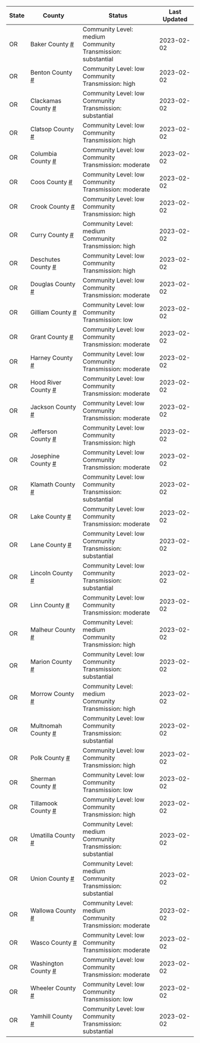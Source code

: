 State | County | Status | Last Updated
--- | --- | --- | --- 
OR | Baker County <a href="#baker_county">#</a> | <a name="baker_county"></a>Community Level: medium<br/>Community Transmission: substantial | 2023-02-02
OR | Benton County <a href="#benton_county">#</a> | <a name="benton_county"></a>Community Level: low<br/>Community Transmission: high | 2023-02-02
OR | Clackamas County <a href="#clackamas_county">#</a> | <a name="clackamas_county"></a>Community Level: low<br/>Community Transmission: substantial | 2023-02-02
OR | Clatsop County <a href="#clatsop_county">#</a> | <a name="clatsop_county"></a>Community Level: low<br/>Community Transmission: high | 2023-02-02
OR | Columbia County <a href="#columbia_county">#</a> | <a name="columbia_county"></a>Community Level: low<br/>Community Transmission: moderate | 2023-02-02
OR | Coos County <a href="#coos_county">#</a> | <a name="coos_county"></a>Community Level: low<br/>Community Transmission: moderate | 2023-02-02
OR | Crook County <a href="#crook_county">#</a> | <a name="crook_county"></a>Community Level: low<br/>Community Transmission: high | 2023-02-02
OR | Curry County <a href="#curry_county">#</a> | <a name="curry_county"></a>Community Level: medium<br/>Community Transmission: high | 2023-02-02
OR | Deschutes County <a href="#deschutes_county">#</a> | <a name="deschutes_county"></a>Community Level: low<br/>Community Transmission: high | 2023-02-02
OR | Douglas County <a href="#douglas_county">#</a> | <a name="douglas_county"></a>Community Level: low<br/>Community Transmission: moderate | 2023-02-02
OR | Gilliam County <a href="#gilliam_county">#</a> | <a name="gilliam_county"></a>Community Level: low<br/>Community Transmission: low | 2023-02-02
OR | Grant County <a href="#grant_county">#</a> | <a name="grant_county"></a>Community Level: low<br/>Community Transmission: moderate | 2023-02-02
OR | Harney County <a href="#harney_county">#</a> | <a name="harney_county"></a>Community Level: low<br/>Community Transmission: moderate | 2023-02-02
OR | Hood River County <a href="#hood_river_county">#</a> | <a name="hood_river_county"></a>Community Level: low<br/>Community Transmission: moderate | 2023-02-02
OR | Jackson County <a href="#jackson_county">#</a> | <a name="jackson_county"></a>Community Level: low<br/>Community Transmission: moderate | 2023-02-02
OR | Jefferson County <a href="#jefferson_county">#</a> | <a name="jefferson_county"></a>Community Level: low<br/>Community Transmission: high | 2023-02-02
OR | Josephine County <a href="#josephine_county">#</a> | <a name="josephine_county"></a>Community Level: low<br/>Community Transmission: moderate | 2023-02-02
OR | Klamath County <a href="#klamath_county">#</a> | <a name="klamath_county"></a>Community Level: low<br/>Community Transmission: substantial | 2023-02-02
OR | Lake County <a href="#lake_county">#</a> | <a name="lake_county"></a>Community Level: low<br/>Community Transmission: moderate | 2023-02-02
OR | Lane County <a href="#lane_county">#</a> | <a name="lane_county"></a>Community Level: low<br/>Community Transmission: substantial | 2023-02-02
OR | Lincoln County <a href="#lincoln_county">#</a> | <a name="lincoln_county"></a>Community Level: low<br/>Community Transmission: substantial | 2023-02-02
OR | Linn County <a href="#linn_county">#</a> | <a name="linn_county"></a>Community Level: low<br/>Community Transmission: moderate | 2023-02-02
OR | Malheur County <a href="#malheur_county">#</a> | <a name="malheur_county"></a>Community Level: medium<br/>Community Transmission: high | 2023-02-02
OR | Marion County <a href="#marion_county">#</a> | <a name="marion_county"></a>Community Level: low<br/>Community Transmission: substantial | 2023-02-02
OR | Morrow County <a href="#morrow_county">#</a> | <a name="morrow_county"></a>Community Level: medium<br/>Community Transmission: high | 2023-02-02
OR | Multnomah County <a href="#multnomah_county">#</a> | <a name="multnomah_county"></a>Community Level: low<br/>Community Transmission: substantial | 2023-02-02
OR | Polk County <a href="#polk_county">#</a> | <a name="polk_county"></a>Community Level: low<br/>Community Transmission: high | 2023-02-02
OR | Sherman County <a href="#sherman_county">#</a> | <a name="sherman_county"></a>Community Level: low<br/>Community Transmission: low | 2023-02-02
OR | Tillamook County <a href="#tillamook_county">#</a> | <a name="tillamook_county"></a>Community Level: low<br/>Community Transmission: high | 2023-02-02
OR | Umatilla County <a href="#umatilla_county">#</a> | <a name="umatilla_county"></a>Community Level: medium<br/>Community Transmission: substantial | 2023-02-02
OR | Union County <a href="#union_county">#</a> | <a name="union_county"></a>Community Level: medium<br/>Community Transmission: substantial | 2023-02-02
OR | Wallowa County <a href="#wallowa_county">#</a> | <a name="wallowa_county"></a>Community Level: medium<br/>Community Transmission: moderate | 2023-02-02
OR | Wasco County <a href="#wasco_county">#</a> | <a name="wasco_county"></a>Community Level: low<br/>Community Transmission: moderate | 2023-02-02
OR | Washington County <a href="#washington_county">#</a> | <a name="washington_county"></a>Community Level: low<br/>Community Transmission: moderate | 2023-02-02
OR | Wheeler County <a href="#wheeler_county">#</a> | <a name="wheeler_county"></a>Community Level: low<br/>Community Transmission: low | 2023-02-02
OR | Yamhill County <a href="#yamhill_county">#</a> | <a name="yamhill_county"></a>Community Level: low<br/>Community Transmission: substantial | 2023-02-02
